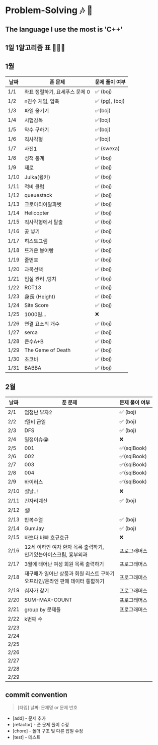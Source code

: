# Problem-Solving 🎶 🎵

## The language I use the most is 'C++'

## 1일 1알고리즘 표 👩🏻‍💻

## 1월

| 날짜 | 푼 문제                        | 문제 풀이 여부 |
| ---- | ------------------------------ | -------------- |
| 1/1  | 좌표 정렬하기, 요세푸스 문제 0 | ✅ (boj)       |
| 1/2  | n진수 게임, 압축               | ✅ (pg), (boj) |
| 1/3  | 파일 옮기기                    | ✅(boj)        |
| 1/4  | 시험감독                       | ✅(boj)        |
| 1/5  | 약수 구하기                    | ✅(boj)        |
| 1/6  | 직사각형                       | ✅(boj)        |
| 1/7  | 사전1                          | ✅ (swexa)     |
| 1/8  | 성적 통계                      | ✅ (boj)       |
| 1/9  | 제로                           | ✅ (boj)       |
| 1/10 | Julka(율카)                    | ✅ (boj)       |
| 1/11 | 럭비 클럽                      | ✅ (boj)       |
| 1/12 | queuestack                     | ✅ (boj)       |
| 1/13 | 크로아티아알파벳               | ✅ (boj)       |
| 1/14 | Helicopter                     | ✅ (boj)       |
| 1/15 | 직사각형에서 탈출              | ✅ (boj)       |
| 1/16 | 공 넣기                        | ✅ (boj)       |
| 1/17 | 히스토그램                     | ✅ (boj)       |
| 1/18 | 뜨거운 붕어빵                  | ✅ (boj)       |
| 1/19 | 줄번호                         | ✅ (boj)       |
| 1/20 | 과목선택                       | ✅ (boj)       |
| 1/21 | 입실 관리 ,덩치                | ✅ (boj)       |
| 1/22 | ROT13                          | ✅ (boj)       |
| 1/23 | 身長 (Height)                  | ✅ (boj)       |
| 1/24 | Site Score                     | ✅ (boj)       |
| 1/25 | 1000원...                      | ❌             |
| 1/26 | 연결 요소의 개수               | ✅ (boj)       |
| 1/27 | serca                          | ✅ (boj)       |
| 1/28 | 큰수A+B                        | ✅ (boj)       |
| 1/29 | The Game of Death              | ✅ (boj)       |
| 1/30 | 초코바                         | ✅ (boj)       |
| 1/31 | BABBA                          | ✅ (boj)       |

## 2월

| 날짜 | 푼 문제                                                                            | 문제 풀이 여부 |
| ---- | ---------------------------------------------------------------------------------- | -------------- |
| 2/1  | 엄청난 부자2                                                                       | ✅ (boj)       |
| 2/2  | !밀비 급일                                                                         | ✅ (boj)       |
| 2/3  | DFS                                                                                | ✅ (boj)       |
| 2/4  | 일정이슈😭                                                                         | ❌             |
| 2/5  | 001                                                                                | ✅(sqlBook)    |
| 2/6  | 002                                                                                | ✅(sqlBook)    |
| 2/7  | 003                                                                                | ✅(sqlBook)    |
| 2/8  | 004                                                                                | ✅(sqlBook)    |
| 2/9  | 바이러스                                                                           | ✅(sqlBook)    |
| 2/10 | 설날..!                                                                            | ❌             |
| 2/11 | 긴자리계산                                                                         | ✅ (boj)       |
| 2/12 | 설!                                                                                |                |
| 2/13 | 반복수열                                                                           | ✅ (boj)       |
| 2/14 | GumJay                                                                             | ✅ (boj)       |
| 2/15 | 바쁘다 바빠 흐규흐규                                                               | ❌             |
| 2/16 | 12세 이하인 여자 환자 목록 출력하기,<br/> 인기있는아이스크림, 흉부외과             | 프로그래머스   |
| 2/17 | 3월에 태어난 여성 회원 목록 출력하기                                               | 프로그래머스   |
| 2/18 | 재구매가 일어난 상품과 회원 리스트 구하기<br/>오프라인/온라인 판매 데이터 통합하기 | 프로그래머스   |
| 2/19 | 십자가 찾기                                                                        | 프로그래머스   |
| 2/20 | SUM-MAX-COUNT                                                                      | 프로그래머스   |
| 2/21 | group by 문제들                                                                    | 프로그래머스   |
| 2/22 | k번째 수                                                                           |                |
| 2/23 |                                                                                    |                |
| 2/24 |                                                                                    |                |
| 2/25 |                                                                                    |                |
| 2/26 |                                                                                    |                |
| 2/27 |                                                                                    |                |
| 2/28 |                                                                                    |                |
| 2/29 |                                                                                    |                |

## commit convention

> [타입] 날짜: 문제명 or 문제 번호

- [add] - 문제 추가
- [refactor] - 푼 문제 풀이 수정
- [chore] - 폴더 구조 및 다른 잡일 수정
- [test] - 테스트
